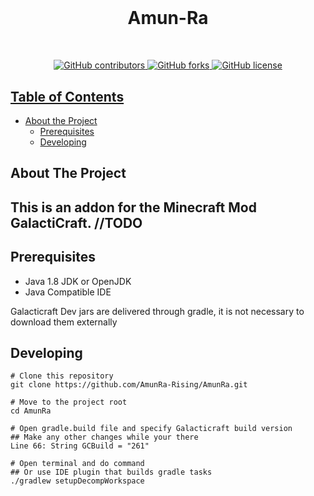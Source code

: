 <h1 align="center">
  <br>
    <h1 align="center">Amun-Ra</h1>
  <br>
 </h1>
  <p align="center">
<a href=""><img alt="GitHub contributors" src="https://img.shields.io/github/contributors/AmunRa-Rising/AmunRa">
<a href="https://github.com/AmunRa-Rising/AmunRa/network"><img alt="GitHub forks" src="https://img.shields.io/github/forks/AmunRa-Rising/AmunRa">
<a href="https://github.com/AmunRa-Rising/AmunRa/blob/master/LICENSE"><img alt="GitHub license" src="https://img.shields.io/github/license/AmunRa-Rising/AmunRa">
  </p>


<!-- TABLE OF CONTENTS -->
## Table of Contents

* [About the Project](#about-the-project)
  * [Prerequisites](#prerequisites)
  * [Developing](#developing)

## About The Project

This is an addon for the Minecraft Mod GalactiCraft.
//TODO
---

## Prerequisites

- Java 1.8 JDK or OpenJDK
- Java Compatible IDE

Galacticraft Dev jars are delivered through gradle, it is not necessary to download them externally

## Developing

```
# Clone this repository
git clone https://github.com/AmunRa-Rising/AmunRa.git

# Move to the project root
cd AmunRa

# Open gradle.build file and specify Galacticraft build version
## Make any other changes while your there
Line 66: String GCBuild = "261"

# Open terminal and do command
## Or use IDE plugin that builds gradle tasks
./gradlew setupDecompWorkspace

```


